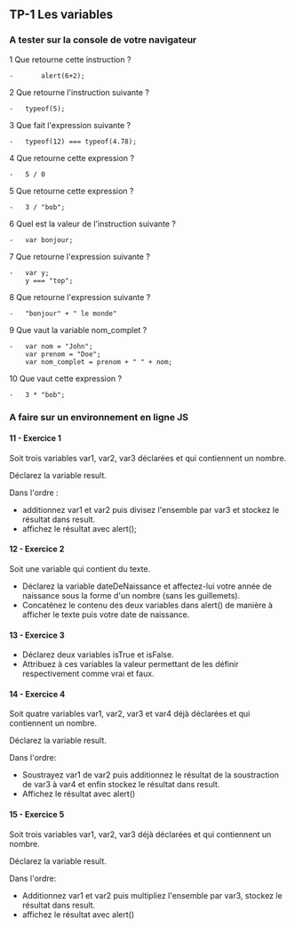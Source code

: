 ## TP-1 Les variables

### A tester sur la console de votre navigateur

1 Que retourne cette instruction ?

    -   	alert(6+2);
    
2 Que retourne l'instruction suivante ?

	- 	typeof(5);

3 Que fait l'expression suivante ?

	-	typeof(12) === typeof(4.78);

4 Que retourne cette expression ?

	- 	5 / 0

5 Que retourne cette expression ?

	-	3 / "bob";

6 Quel est la valeur de l'instruction suivante ?

	-	var bonjour;

7 Que retourne l'expression suivante ?

	-	var y; 
		y === "top";

8 Que retourne l'expression suivante ?

	-	"bonjour" + " le monde"

9 Que vaut la variable nom_complet ?

	-	var nom = "John";
		var prenom = "Doe";
		var nom_complet = prenom + " " + nom;

10 Que vaut cette expression ?

	-	3 * "bob"; 

### A faire sur un environnement en ligne JS

 #### 11 -    Exercice 1

Soit trois variables var1, var2, var3 déclarées et qui contiennent un nombre.

Déclarez la variable result.

Dans l'ordre : 
 - additionnez var1 et var2  puis divisez l'ensemble par var3 et stockez le résultat dans result.
 - affichez le résultat avec alert();

#### 12 -    Exercice 2

Soit une variable qui contient du texte. 

- Déclarez la variable dateDeNaissance et affectez-lui votre année de naissance sous la forme d'un nombre (sans les guillemets).
- Concaténez le contenu des deux variables dans alert() de manière à afficher le texte puis votre date de naissance.

#### 13 -    Exercice 3

- Déclarez deux variables isTrue et isFalse.
- Attribuez à ces variables la valeur permettant de les définir respectivement comme vrai et faux.

#### 14 -    Exercice 4

Soit quatre variables var1, var2, var3 et var4 déjà déclarées et qui contiennent un nombre.

Déclarez la variable result.

Dans l'ordre: 
- Soustrayez var1 de var2 puis additionnez le résultat de la soustraction de var3 à var4 et enfin stockez le résultat dans result.
- Affichez le résultat avec alert()

#### 15 -    Exercice 5

Soit trois variables var1, var2, var3 déjà déclarées et qui contiennent un nombre.

Déclarez la variable result.

Dans l'ordre: 

- Additionnez var1 et var2 puis multipliez l'ensemble par var3, stockez le résultat dans result.
- affichez le résultat avec alert()

